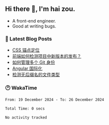 ## Hi there 👋, I'm hai zou.

- A front-end engineer.
- Good at writing bugs.

### 📖 Latest Blog Posts
<!-- BLOG-POST-LIST:START -->
- [CSS 锚点定位](https://blog.izou.top/css/anchor-position/)
- [前端如何检测项目中新版本的发布？](https://blog.izou.top/angular/version-update/)
- [如何管理多个 Git 身份](https://blog.izou.top/git/multi-git-identity/)
- [Angular 国际化](https://blog.izou.top/angular/i18n/)
- [检测无后缀名的文件类型](https://blog.izou.top/js/filetype-check/)
<!-- BLOG-POST-LIST:END -->

### 🕐 WakaTime
<!--START_SECTION:waka-->

```txt
From: 19 December 2024 - To: 26 December 2024

Total Time: 0 secs

No activity tracked
```

<!--END_SECTION:waka-->
